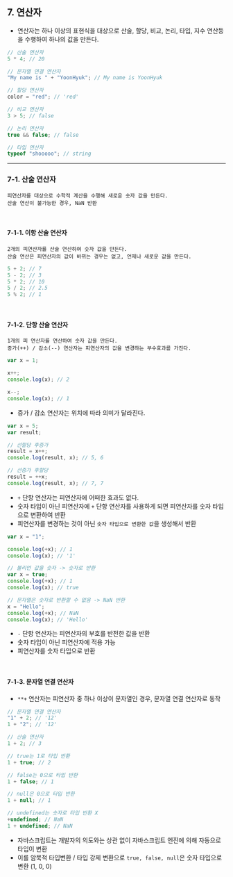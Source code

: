 ## 7. 연산자

- 연산자는 하나 이상의 표현식을 대상으로 산술, 할당, 비교, 논리, 타입, 지수 연산등을 수행하여 하나의 값을 만든다.

```javascript
// 산술 연산자
5 * 4; // 20

// 문자열 연결 연산자
"My name is " + "YoonHyuk"; // My name is YoonHyuk

// 할당 연산자
color = "red"; // 'red'

// 비교 연산자
3 > 5; // false

// 논리 연산자
true && false; // false

// 타입 연산자
typeof "shooooo"; // string
```

---

### 7-1. 산술 연산자

```
피연산자를 대상으로 수학적 계산을 수행해 새로운 숫자 값을 만든다.
산술 연산이 불가능한 경우, NaN 반환
```

<br />

#### 7-1-1. 이항 산술 연산자

```
2개의 피연산자를 산술 연산하여 숫자 값을 만든다.
산술 연산은 피연산자의 값이 바뀌는 경우는 없고, 언제나 새로운 값을 만든다.
```

```javascript
5 + 2; // 7
5 - 2; // 3
5 * 2; // 10
5 / 2; // 2.5
5 % 2; // 1
```

<br />

#### 7-1-2. 단항 산술 연산자

```
1개의 피 연산자를 연산하여 숫자 값을 만든다.
증가(++) / 감소(--) 연산자는 피연산자의 값을 변경하는 부수효과를 가진다.
```

```javascript
var x = 1;

x++;
console.log(x); // 2

x--;
console.log(x); // 1
```

- 증가 / 감소 연산자는 위치에 따라 의미가 달라진다.

```javascript
var x = 5;
var result;

// 선할당 후증가
result = x++;
console.log(result, x); // 5, 6

// 선증가 후할당
result = ++x;
console.log(result, x); // 7, 7
```

- `+` 단항 연산자는 피연산자에 어떠한 효과도 없다.
- 숫자 타입이 아닌 피연산자에 `+` 단항 연산자를 사용하게 되면 피연산자를 숫자 타입으로 변환하여 반환
- 피연산자를 변경하는 것이 아닌 `숫자 타입으로 변환한 값`을 생성해서 반환

```javascript
var x = "1";

console.log(+x); // 1
console.log(x); // '1'

// 불리언 값을 숫자 -> 숫자로 반환
var x = true;
console.log(+x); // 1
console.log(x); // true

// 문자열은 숫자로 반환할 수 없음 -> NaN 반환
x = "Hello";
console.log(+x); // NaN
console.log(x); // 'Hello'
```

- `-` 단항 연산자는 피연산자의 부호를 반전한 값을 반환
- 숫자 타입이 아닌 피연산자에 적용 가능
- 피연산자를 숫자 타입으로 반환

<br />

#### 7-1-3. 문자열 연결 연산자

- `**+` 연산자는 피연산자 중 하나 이상이 문자열인 경우, 문자열 연결 연산자로 동작

```javascript
// 문자열 연결 연산자
"1" + 2; // '12'
1 + "2"; // '12'

// 산술 연산자
1 + 2; // 3

// true는 1로 타입 반환
1 + true; // 2

// false는 0으로 타입 반환
1 + false; // 1

// null은 0으로 타입 반환
1 + null; // 1

// undefined는 숫자로 타입 반환 X
+undefined; // NaN
1 + undefined; // NaN
```

- 자바스크립트는 개발자의 의도와는 상관 없이 자바스크립트 엔진에 의해 자동으로 타입이 변환
- 이를 암묵적 타입변환 / 타입 강제 변환으로 `true, false, null`은 숫자 타입으로 변환 (1, 0, 0)
